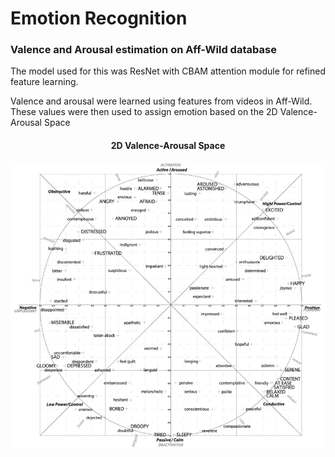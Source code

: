 # Emotion Recognition
<h3>Valence and Arousal estimation on Aff-Wild database</h3>

The model used for this was ResNet with CBAM attention module for refined feature learning.

Valence and arousal were learned using features from videos in Aff-Wild. These values were then used to assign emotion based on the 2D Valence-Arousal Space

<h4><p align="center">2D Valence-Arousal Space</p></h4>

<p align="center">
  <img src='https://github.com/mhassan93/Emotion-Recognition-ITW/blob/main/The-2-D-Emotion-Wheel.png'/>
</p>
